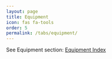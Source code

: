 ```yaml
---
layout: page
title: Equipment
icon: fas fa-tools
order: 5
permalink: /tabs/equipment/
---
```


See Equipment section: [Equipment Index](/equipment/)

